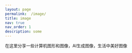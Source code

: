 ```yaml
---
layout: page
permalink:  /image/
title: image
nav: true
nav_order: 1
description: some 
---
```


在这里分享一些计算机图形和图像，AI生成图像，生活中美好图像
